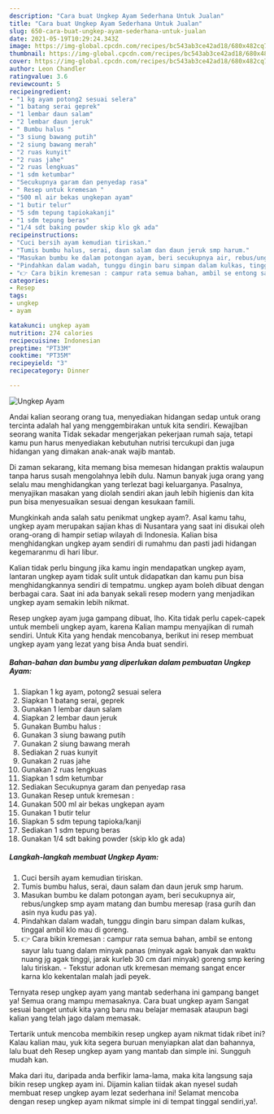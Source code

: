 ```yaml
---
description: "Cara buat Ungkep Ayam Sederhana Untuk Jualan"
title: "Cara buat Ungkep Ayam Sederhana Untuk Jualan"
slug: 650-cara-buat-ungkep-ayam-sederhana-untuk-jualan
date: 2021-05-19T10:29:24.343Z
image: https://img-global.cpcdn.com/recipes/bc543ab3ce42ad18/680x482cq70/ungkep-ayam-foto-resep-utama.jpg
thumbnail: https://img-global.cpcdn.com/recipes/bc543ab3ce42ad18/680x482cq70/ungkep-ayam-foto-resep-utama.jpg
cover: https://img-global.cpcdn.com/recipes/bc543ab3ce42ad18/680x482cq70/ungkep-ayam-foto-resep-utama.jpg
author: Leon Chandler
ratingvalue: 3.6
reviewcount: 5
recipeingredient:
- "1 kg ayam potong2 sesuai selera"
- "1 batang serai geprek"
- "1 lembar daun salam"
- "2 lembar daun jeruk"
- " Bumbu halus "
- "3 siung bawang putih"
- "2 siung bawang merah"
- "2 ruas kunyit"
- "2 ruas jahe"
- "2 ruas lengkuas"
- "1 sdm ketumbar"
- "Secukupnya garam dan penyedap rasa"
- " Resep untuk kremesan "
- "500 ml air bekas ungkepan ayam"
- "1 butir telur"
- "5 sdm tepung tapiokakanji"
- "1 sdm tepung beras"
- "1/4 sdt baking powder skip klo gk ada"
recipeinstructions:
- "Cuci bersih ayam kemudian tiriskan."
- "Tumis bumbu halus, serai, daun salam dan daun jeruk smp harum."
- "Masukan bumbu ke dalam potongan ayam, beri secukupnya air, rebus/ungkep smp ayam matang dan bumbu meresap (rasa gurih dan asin nya kudu pas ya)."
- "Pindahkan dalam wadah, tunggu dingin baru simpan dalam kulkas, tinggal ambil klo mau di goreng."
- "👉 Cara bikin kremesan : campur rata semua bahan, ambil se entong sayur lalu tuang dalam minyak panas (minyak agak banyak dan waktu nuang jg agak tinggi, jarak kurleb 30 cm dari minyak) goreng smp kering lalu tiriskan.  Tekstur adonan utk kremesan memang sangat encer karna klo kekentalan malah jadi peyek."
categories:
- Resep
tags:
- ungkep
- ayam

katakunci: ungkep ayam 
nutrition: 274 calories
recipecuisine: Indonesian
preptime: "PT33M"
cooktime: "PT35M"
recipeyield: "3"
recipecategory: Dinner

---
```



![Ungkep Ayam](https://img-global.cpcdn.com/recipes/bc543ab3ce42ad18/680x482cq70/ungkep-ayam-foto-resep-utama.jpg)

Andai kalian seorang orang tua, menyediakan hidangan sedap untuk orang tercinta adalah hal yang menggembirakan untuk kita sendiri. Kewajiban seorang  wanita Tidak sekadar mengerjakan pekerjaan rumah saja, tetapi kamu pun harus menyediakan kebutuhan nutrisi tercukupi dan juga hidangan yang dimakan anak-anak wajib mantab.

Di zaman  sekarang, kita memang bisa memesan hidangan praktis walaupun tanpa harus susah mengolahnya lebih dulu. Namun banyak juga orang yang selalu mau menghidangkan yang terlezat bagi keluarganya. Pasalnya, menyajikan masakan yang diolah sendiri akan jauh lebih higienis dan kita pun bisa menyesuaikan sesuai dengan kesukaan famili. 



Mungkinkah anda salah satu penikmat ungkep ayam?. Asal kamu tahu, ungkep ayam merupakan sajian khas di Nusantara yang saat ini disukai oleh orang-orang di hampir setiap wilayah di Indonesia. Kalian bisa menghidangkan ungkep ayam sendiri di rumahmu dan pasti jadi hidangan kegemaranmu di hari libur.

Kalian tidak perlu bingung jika kamu ingin mendapatkan ungkep ayam, lantaran ungkep ayam tidak sulit untuk didapatkan dan kamu pun bisa menghidangkannya sendiri di tempatmu. ungkep ayam boleh dibuat dengan berbagai cara. Saat ini ada banyak sekali resep modern yang menjadikan ungkep ayam semakin lebih nikmat.

Resep ungkep ayam juga gampang dibuat, lho. Kita tidak perlu capek-capek untuk membeli ungkep ayam, karena Kalian mampu menyajikan di rumah sendiri. Untuk Kita yang hendak mencobanya, berikut ini resep membuat ungkep ayam yang lezat yang bisa Anda buat sendiri.

<!--inarticleads1-->

##### Bahan-bahan dan bumbu yang diperlukan dalam pembuatan Ungkep Ayam:

1. Siapkan 1 kg ayam, potong2 sesuai selera
1. Siapkan 1 batang serai, geprek
1. Gunakan 1 lembar daun salam
1. Siapkan 2 lembar daun jeruk
1. Gunakan  Bumbu halus :
1. Gunakan 3 siung bawang putih
1. Gunakan 2 siung bawang merah
1. Sediakan 2 ruas kunyit
1. Gunakan 2 ruas jahe
1. Gunakan 2 ruas lengkuas
1. Siapkan 1 sdm ketumbar
1. Sediakan Secukupnya garam dan penyedap rasa
1. Gunakan  Resep untuk kremesan :
1. Gunakan 500 ml air bekas ungkepan ayam
1. Gunakan 1 butir telur
1. Siapkan 5 sdm tepung tapioka/kanji
1. Sediakan 1 sdm tepung beras
1. Gunakan 1/4 sdt baking powder (skip klo gk ada)




<!--inarticleads2-->

##### Langkah-langkah membuat Ungkep Ayam:

1. Cuci bersih ayam kemudian tiriskan.
1. Tumis bumbu halus, serai, daun salam dan daun jeruk smp harum.
1. Masukan bumbu ke dalam potongan ayam, beri secukupnya air, rebus/ungkep smp ayam matang dan bumbu meresap (rasa gurih dan asin nya kudu pas ya).
1. Pindahkan dalam wadah, tunggu dingin baru simpan dalam kulkas, tinggal ambil klo mau di goreng.
1. 👉 Cara bikin kremesan : campur rata semua bahan, ambil se entong sayur lalu tuang dalam minyak panas (minyak agak banyak dan waktu nuang jg agak tinggi, jarak kurleb 30 cm dari minyak) goreng smp kering lalu tiriskan.  - Tekstur adonan utk kremesan memang sangat encer karna klo kekentalan malah jadi peyek.




Ternyata resep ungkep ayam yang mantab sederhana ini gampang banget ya! Semua orang mampu memasaknya. Cara buat ungkep ayam Sangat sesuai banget untuk kita yang baru mau belajar memasak ataupun bagi kalian yang telah jago dalam memasak.

Tertarik untuk mencoba membikin resep ungkep ayam nikmat tidak ribet ini? Kalau kalian mau, yuk kita segera buruan menyiapkan alat dan bahannya, lalu buat deh Resep ungkep ayam yang mantab dan simple ini. Sungguh mudah kan. 

Maka dari itu, daripada anda berfikir lama-lama, maka kita langsung saja bikin resep ungkep ayam ini. Dijamin kalian tiidak akan nyesel sudah membuat resep ungkep ayam lezat sederhana ini! Selamat mencoba dengan resep ungkep ayam nikmat simple ini di tempat tinggal sendiri,ya!.

